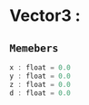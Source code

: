 
# Vector3 : 
## ```Memebers```    
```rust
x : float = 0.0  
y : float = 0.0  
z : float = 0.0  
d : float = 0.0  
```


